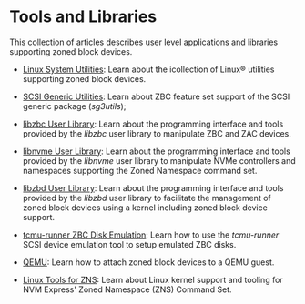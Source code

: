 # Tools and Libraries

This collection of articles describes user level applications and libraries
supporting zoned block devices.

* [Linux System Utilities](util-linux.md): Learn about the icollection of
  Linux&reg; utilities supporting zoned block devices.

* [SCSI Generic Utilities](sg3utils.md): Learn about ZBC feature set support of
  the SCSI generic package (*sg3utils*);

* [libzbc User Library](libzbc.md): Learn about the programming interface and
  tools provided by the *libzbc* user library to manipulate ZBC and ZAC devices.

* [libnvme User Library](libnvme.md): Learn about the programming interface and
  tools provided by the *libnvme* user library to manipulate NVMe controllers
  and namespaces supporting the Zoned Namespace command set.

* [libzbd User Library](libzbd.md): Learn about the programming interface and
  tools provided by the *libzbd* user library to facilitate the management of
  zoned block devices using a kernel including zoned block device support.

* [tcmu-runner ZBC Disk Emulation](tcmu-runner.md): Learn how to use the
  *tcmu-runner* SCSI device emulation tool to setup emulated ZBC disks.

* [QEMU](qemu.md): Learn how to attach zoned block devices to a QEMU guest.

* [Linux Tools for ZNS](zns.md): Learn about Linux kernel support and tooling
  for NVM Express' Zoned Namespace (ZNS) Command Set.
